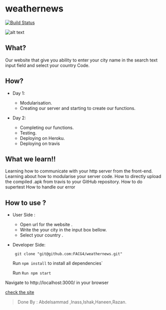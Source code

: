 # weathernews
[![Build Status](https://travis-ci.org/FACG4/weathernews.svg?branch=master)](https://travis-ci.org/FACG4/weathernews)

![alt text](https://cdn20.patchcdn.com/users/22889014/20180305/114617/styles/T800x600/public/processed_images/patch_weather_news-1520265277-9536.jpg)


## What?

Our website that give you ability to enter your city name in the search text input field and select your country Code.

## How?


* Day 1:

   *  Modularisation.
   *  Creating our server and starting to create our functions.

* Day 2:
  * Completing our functions.
  * Testing.
  * Deploying on Heroku.
  * Deploying on travis


## What we learn!!
Learning how to communicate with your http server from the front-end.
Learning about how to modularise your server code.
How to directly upload the compiled .apk from travis to your GitHub repository.
How to do supertest
How to handle our error




## How to use ?
 * User Side :

    * Open url for the website .
    * Write the your city in the input box bellow.
    * Select your country .





  * Developer Side:

      ` git clone "git@github.com:FACG4/weathernews.git"`

      Run `npm install` to install all dependencies`

      Run  `Run npm start `

Navigate to http://localhost:3000/ in your browser

[check the site](https://.com/#)

>Done By : Abdelsammad ,Inass,Ishak,Haneen,Razan.
